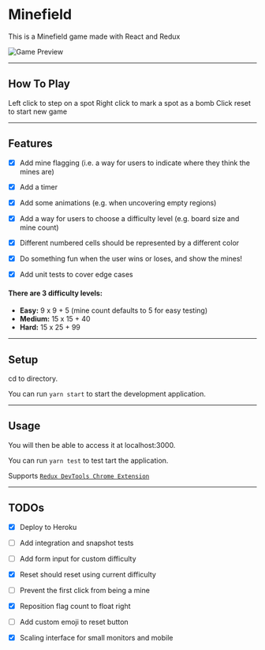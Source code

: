 Minefield
============

This is a Minefield game made with React and Redux

![Game Preview](./demo.gif)

---

## How To Play

Left click to step on a spot
Right click to mark a spot as a bomb
Click reset to start new game

---

## Features

- [x] Add mine flagging (i.e. a way for users to indicate where they think the mines are)
- [x] Add a timer
- [x] Add some animations (e.g. when uncovering empty regions)
- [x] Add a way for users to choose a difficulty level (e.g. board size and mine count)
- [x] Different numbered cells should be represented by a different color
- [x] Do something fun when the user wins or loses, and show the mines!
- [x] Add unit tests to cover edge cases


#### There are 3 difficulty levels:
- **Easy:** 9 x 9 + 5 (mine count defaults to 5 for easy testing)
- **Medium:** 15 x 15 + 40
- **Hard:** 15 x 25 + 99

---

## Setup
cd to directory.

You can run  `yarn start` to start the development application. 

---

## Usage
You will then be able to access it at localhost:3000.

You can run  `yarn test` to test tart the application.

Supports [`Redux DevTools Chrome Extension`](https://chrome.google.com/webstore/detail/redux-devtools/lmhkpmbekcpmknklioeibfkpmmfibljd)

---

## TODOs

- [x] Deploy to Heroku
- [ ] Add integration and snapshot tests
- [ ] Add form input for custom difficulty
- [x] Reset should reset using current difficulty
- [ ] Prevent the first click from being a mine
- [x] Reposition flag count to float right
- [ ] Add custom emoji to reset button
- [x] Scaling interface for small monitors and mobile

